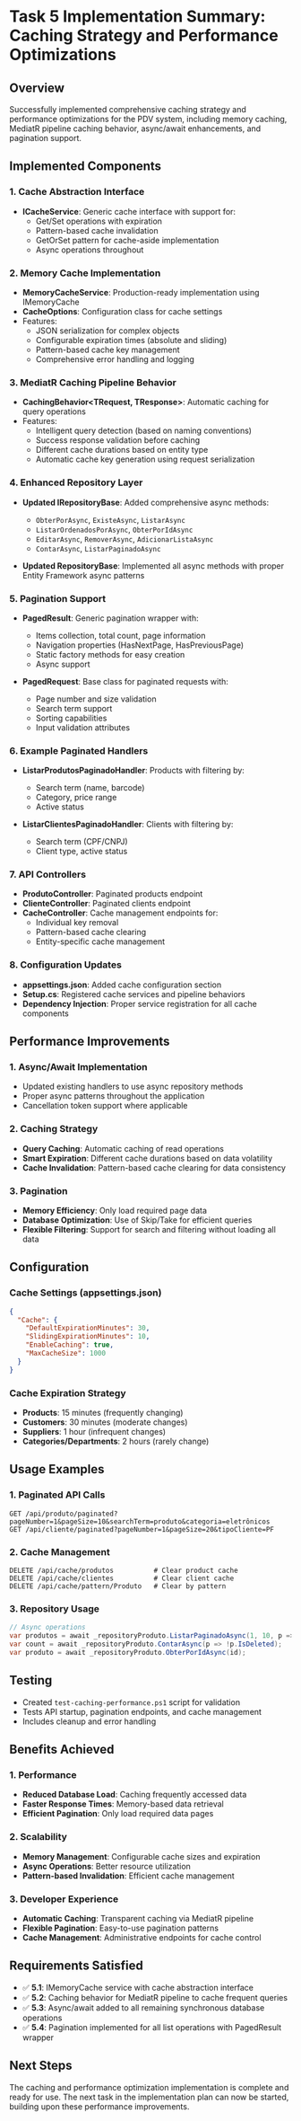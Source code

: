 # Task 5 Implementation Summary: Caching Strategy and Performance Optimizations

## Overview
Successfully implemented comprehensive caching strategy and performance optimizations for the PDV system, including memory caching, MediatR pipeline caching behavior, async/await enhancements, and pagination support.

## Implemented Components

### 1. Cache Abstraction Interface
- **ICacheService**: Generic cache interface with support for:
  - Get/Set operations with expiration
  - Pattern-based cache invalidation
  - GetOrSet pattern for cache-aside implementation
  - Async operations throughout

### 2. Memory Cache Implementation
- **MemoryCacheService**: Production-ready implementation using IMemoryCache
- **CacheOptions**: Configuration class for cache settings
- Features:
  - JSON serialization for complex objects
  - Configurable expiration times (absolute and sliding)
  - Pattern-based cache key management
  - Comprehensive error handling and logging

### 3. MediatR Caching Pipeline Behavior
- **CachingBehavior<TRequest, TResponse>**: Automatic caching for query operations
- Features:
  - Intelligent query detection (based on naming conventions)
  - Success response validation before caching
  - Different cache durations based on entity type
  - Automatic cache key generation using request serialization

### 4. Enhanced Repository Layer
- **Updated IRepositoryBase**: Added comprehensive async methods:
  - `ObterPorAsync`, `ExisteAsync`, `ListarAsync`
  - `ListarOrdenadosPorAsync`, `ObterPorIdAsync`
  - `EditarAsync`, `RemoverAsync`, `AdicionarListaAsync`
  - `ContarAsync`, `ListarPaginadoAsync`

- **Updated RepositoryBase**: Implemented all async methods with proper Entity Framework async patterns

### 5. Pagination Support
- **PagedResult<T>**: Generic pagination wrapper with:
  - Items collection, total count, page information
  - Navigation properties (HasNextPage, HasPreviousPage)
  - Static factory methods for easy creation
  - Async support

- **PagedRequest**: Base class for paginated requests with:
  - Page number and size validation
  - Search term support
  - Sorting capabilities
  - Input validation attributes

### 6. Example Paginated Handlers
- **ListarProdutosPaginadoHandler**: Products with filtering by:
  - Search term (name, barcode)
  - Category, price range
  - Active status
  
- **ListarClientesPaginadoHandler**: Clients with filtering by:
  - Search term (CPF/CNPJ)
  - Client type, active status

### 7. API Controllers
- **ProdutoController**: Paginated products endpoint
- **ClienteController**: Paginated clients endpoint  
- **CacheController**: Cache management endpoints for:
  - Individual key removal
  - Pattern-based cache clearing
  - Entity-specific cache management

### 8. Configuration Updates
- **appsettings.json**: Added cache configuration section
- **Setup.cs**: Registered cache services and pipeline behaviors
- **Dependency Injection**: Proper service registration for all cache components

## Performance Improvements

### 1. Async/Await Implementation
- Updated existing handlers to use async repository methods
- Proper async patterns throughout the application
- Cancellation token support where applicable

### 2. Caching Strategy
- **Query Caching**: Automatic caching of read operations
- **Smart Expiration**: Different cache durations based on data volatility
- **Cache Invalidation**: Pattern-based cache clearing for data consistency

### 3. Pagination
- **Memory Efficiency**: Only load required page data
- **Database Optimization**: Use of Skip/Take for efficient queries
- **Flexible Filtering**: Support for search and filtering without loading all data

## Configuration

### Cache Settings (appsettings.json)
```json
{
  "Cache": {
    "DefaultExpirationMinutes": 30,
    "SlidingExpirationMinutes": 10,
    "EnableCaching": true,
    "MaxCacheSize": 1000
  }
}
```

### Cache Expiration Strategy
- **Products**: 15 minutes (frequently changing)
- **Customers**: 30 minutes (moderate changes)
- **Suppliers**: 1 hour (infrequent changes)
- **Categories/Departments**: 2 hours (rarely change)

## Usage Examples

### 1. Paginated API Calls
```
GET /api/produto/paginated?pageNumber=1&pageSize=10&searchTerm=produto&categoria=eletrônicos
GET /api/cliente/paginated?pageNumber=1&pageSize=20&tipoCliente=PF
```

### 2. Cache Management
```
DELETE /api/cache/produtos          # Clear product cache
DELETE /api/cache/clientes          # Clear client cache
DELETE /api/cache/pattern/Produto   # Clear by pattern
```

### 3. Repository Usage
```csharp
// Async operations
var produtos = await _repositoryProduto.ListarPaginadoAsync(1, 10, p => p.StatusAtivo == 1);
var count = await _repositoryProduto.ContarAsync(p => !p.IsDeleted);
var produto = await _repositoryProduto.ObterPorIdAsync(id);
```

## Testing
- Created `test-caching-performance.ps1` script for validation
- Tests API startup, pagination endpoints, and cache management
- Includes cleanup and error handling

## Benefits Achieved

### 1. Performance
- **Reduced Database Load**: Caching frequently accessed data
- **Faster Response Times**: Memory-based data retrieval
- **Efficient Pagination**: Only load required data pages

### 2. Scalability
- **Memory Management**: Configurable cache sizes and expiration
- **Async Operations**: Better resource utilization
- **Pattern-based Invalidation**: Efficient cache management

### 3. Developer Experience
- **Automatic Caching**: Transparent caching via MediatR pipeline
- **Flexible Pagination**: Easy-to-use pagination patterns
- **Cache Management**: Administrative endpoints for cache control

## Requirements Satisfied
- ✅ **5.1**: IMemoryCache service with cache abstraction interface
- ✅ **5.2**: Caching behavior for MediatR pipeline to cache frequent queries
- ✅ **5.3**: Async/await added to all remaining synchronous database operations
- ✅ **5.4**: Pagination implemented for all list operations with PagedResult wrapper

## Next Steps
The caching and performance optimization implementation is complete and ready for use. The next task in the implementation plan can now be started, building upon these performance improvements.